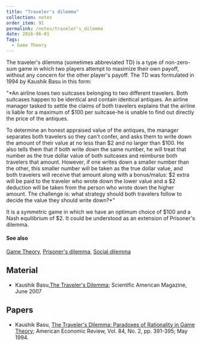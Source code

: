 ```yaml
---
title: "Traveler's dilemma"
collection: notes
order_item: 91
permalink: /notes/traveler's_dilemma
date: 2016-06-01
Tags:
  - Game Theory
---
```


The traveler's dilemma (sometimes abbreviated TD) is a type of non-zero-sum game in which two players attempt to maximize their own payoff, without any concern for the other player's payoff.
The TD was formulated in 1994 by Kaushik Basu in this form:

"*An airline loses two suitcases belonging to two different travelers. Both suitcases happen to be identical and contain identical antiques. An airline manager tasked to settle the claims of both travelers explains that the airline is liable for a maximum of $100 per suitcase-he is unable to find out directly the price of the antiques.

To determine an honest appraised value of the antiques, the manager separates both travelers so they can't confer, and asks them to write down the amount of their value at no less than $2 and no larger than $100. He also tells them that if both write down the same number, he will treat that number as the true dollar value of both suitcases and reimburse both travelers that amount. However, if one writes down a smaller number than the other, this smaller number will be taken as the true dollar value, and both travelers will receive that amount along with a bonus/malus: $2 extra will be paid to the traveler who wrote down the lower value and a $2 deduction will be taken from the person who wrote down the higher amount. The challenge is: what strategy should both travelers follow to decide the value they should write down?*"

It is a symmetric game in which we have an optimum choice of $100 and a Nash equilibrium of $2. It could be understood as an extension of Prisoner's dilemma.


#### See also
[Game Theory](/notes/game_theory), [Prisoner's dilemma](/notes/prisoner's_dilemma), [Social dilemma](/notes/social_dilemma)


## Material
* Kaushik Basu,[The Traveler's Dilemma](http://www.scientificamerican.com/article/the-travelers-dilemma/); Scientific American Magazine, June 2007


## Papers
* Kaushik Basu, [The Traveler's Dilemma: Paradoxes of Rationality in Game Theory](http://ftp.academicroom.com/article/travelers-dilemma-paradoxes-rationality-game-theory); American Economic Review, Vol. 84, No. 2, pp. 391-395; May 1994.





